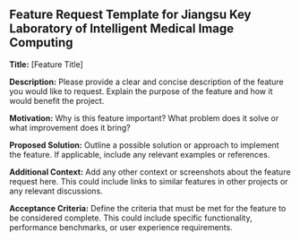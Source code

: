 ## Feature Request Template for Jiangsu Key Laboratory of Intelligent Medical Image Computing

**Title:** [Feature Title]

**Description:**
Please provide a clear and concise description of the feature you would like to request. Explain the purpose of the feature and how it would benefit the project.

**Motivation:**
Why is this feature important? What problem does it solve or what improvement does it bring?

**Proposed Solution:**
Outline a possible solution or approach to implement the feature. If applicable, include any relevant examples or references.

**Additional Context:**
Add any other context or screenshots about the feature request here. This could include links to similar features in other projects or any relevant discussions.

**Acceptance Criteria:**
Define the criteria that must be met for the feature to be considered complete. This could include specific functionality, performance benchmarks, or user experience requirements.